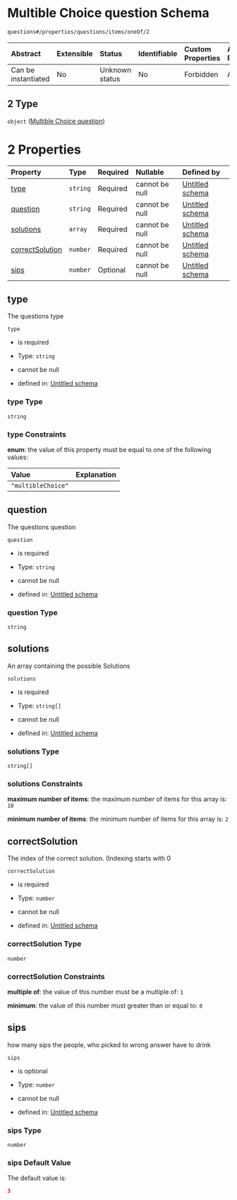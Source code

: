 # Multible Choice question Schema

```txt
questions#/properties/questions/items/oneOf/2
```



| Abstract            | Extensible | Status         | Identifiable | Custom Properties | Additional Properties | Access Restrictions | Defined In                                                                    |
| :------------------ | :--------- | :------------- | :----------- | :---------------- | :-------------------- | :------------------ | :---------------------------------------------------------------------------- |
| Can be instantiated | No         | Unknown status | No           | Forbidden         | Allowed               | none                | [questions.schema.json*](../out/questions.schema.json "open original schema") |

## 2 Type

`object` ([Multible Choice question](questions-definitions-multible-choice-question.md))

# 2 Properties

| Property                            | Type     | Required | Nullable       | Defined by                                                                                                                                                                 |
| :---------------------------------- | :------- | :------- | :------------- | :------------------------------------------------------------------------------------------------------------------------------------------------------------------------- |
| [type](#type)                       | `string` | Required | cannot be null | [Untitled schema](questions-definitions-multible-choice-question-properties-type.md "questions#/definitions/multipleChoiceQuestion/properties/type")                       |
| [question](#question)               | `string` | Required | cannot be null | [Untitled schema](questions-definitions-multible-choice-question-properties-question.md "questions#/definitions/multipleChoiceQuestion/properties/question")               |
| [solutions](#solutions)             | `array`  | Required | cannot be null | [Untitled schema](questions-definitions-multible-choice-question-properties-solutions.md "questions#/definitions/multipleChoiceQuestion/properties/solutions")             |
| [correctSolution](#correctsolution) | `number` | Required | cannot be null | [Untitled schema](questions-definitions-multible-choice-question-properties-correctsolution.md "questions#/definitions/multipleChoiceQuestion/properties/correctSolution") |
| [sips](#sips)                       | `number` | Optional | cannot be null | [Untitled schema](questions-definitions-multible-choice-question-properties-sips.md "questions#/definitions/multipleChoiceQuestion/properties/sips")                       |

## type

The questions type

`type`

*   is required

*   Type: `string`

*   cannot be null

*   defined in: [Untitled schema](questions-definitions-multible-choice-question-properties-type.md "questions#/definitions/multipleChoiceQuestion/properties/type")

### type Type

`string`

### type Constraints

**enum**: the value of this property must be equal to one of the following values:

| Value              | Explanation |
| :----------------- | :---------- |
| `"multibleChoice"` |             |

## question

The questions question

`question`

*   is required

*   Type: `string`

*   cannot be null

*   defined in: [Untitled schema](questions-definitions-multible-choice-question-properties-question.md "questions#/definitions/multipleChoiceQuestion/properties/question")

### question Type

`string`

## solutions

An array containing the possible Solutions

`solutions`

*   is required

*   Type: `string[]`

*   cannot be null

*   defined in: [Untitled schema](questions-definitions-multible-choice-question-properties-solutions.md "questions#/definitions/multipleChoiceQuestion/properties/solutions")

### solutions Type

`string[]`

### solutions Constraints

**maximum number of items**: the maximum number of items for this array is: `10`

**minimum number of items**: the minimum number of items for this array is: `2`

## correctSolution

The index of the correct solution. (Indexing starts with 0

`correctSolution`

*   is required

*   Type: `number`

*   cannot be null

*   defined in: [Untitled schema](questions-definitions-multible-choice-question-properties-correctsolution.md "questions#/definitions/multipleChoiceQuestion/properties/correctSolution")

### correctSolution Type

`number`

### correctSolution Constraints

**multiple of**: the value of this number must be a multiple of: `1`

**minimum**: the value of this number must greater than or equal to: `0`

## sips

how many sips the people, who picked to wrong answer have to drink

`sips`

*   is optional

*   Type: `number`

*   cannot be null

*   defined in: [Untitled schema](questions-definitions-multible-choice-question-properties-sips.md "questions#/definitions/multipleChoiceQuestion/properties/sips")

### sips Type

`number`

### sips Default Value

The default value is:

```json
3
```
